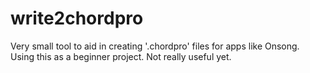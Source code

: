 write2chordpro
==============

Very small tool to aid in creating '.chordpro' files for apps like Onsong.  Using this as a beginner project. Not really useful yet.
